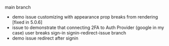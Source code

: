 main branch 
  - demo issue customizing <ClerkProvider /> with appearance prop breaks <UserButton /> from rendering [fixed in 5.0.6]
  - issue to demonstrate that connecting 2FA to Auth Provider (google in my case) user breaks sign-in
signin-redirect-issue branch
  - demo issue redirect after signin 
